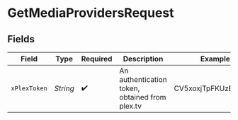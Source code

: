 # GetMediaProvidersRequest


## Fields

| Field                                          | Type                                           | Required                                       | Description                                    | Example                                        |
| ---------------------------------------------- | ---------------------------------------------- | ---------------------------------------------- | ---------------------------------------------- | ---------------------------------------------- |
| `xPlexToken`                                   | *String*                                       | :heavy_check_mark:                             | An authentication token, obtained from plex.tv | CV5xoxjTpFKUzBTShsaf                           |